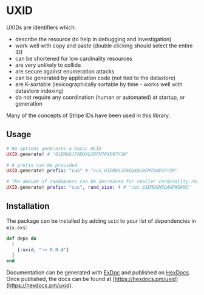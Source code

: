 # UXID

UXIDs are identifiers which:

* describe the resource (to help in debugging and investigation)
* work well with copy and paste (double clicking should select the entire ID)
* can be shortened for low cardinality resources
* are very unlikely to collide
* are secure against enumeration attacks
* can be generated by application code (not tied to the datastore)
* are K-sortable (lexicographically sortable by time - works well with datastore indexing)
* do not require any coordination (human or automated) at startup, or generation

Many of the concepts of Stripe IDs have been used in this library.

## Usage

```elixir
# No options generates a basic ULID
UXID.generate! # "01EMDGJF0DQXQJ8FM78XE97Y3H"

# A prefix can be provided
UXID.generate! prefix: "cus" # "cus_01EMDGJF0DQXQJ8FM78XE97Y3H"

# The amount of randomness can be decreased for smaller cardinality resources
UXID.generate! prefix: "cus", rand_size: 4 # "cus_01EMDGN5QAGPWSKN2"
```

## Installation

The package can be installed by adding `uxid` to your list of dependencies in `mix.exs`:

```elixir
def deps do
  [
    {:uxid, "~> 0.0.4"}
  ]
end
```

Documentation can be generated with [ExDoc](https://github.com/elixir-lang/ex_doc) and published on [HexDocs](https://hexdocs.pm).
Once published, the docs can be found at [https://hexdocs.pm/uxid](https://hexdocs.pm/uxid).
